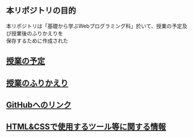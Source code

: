 ## 本リポジトリの目的

本リポジトリは「基礎から学ぶWebプログラミング科」於いて、授業の予定及び授業後のふりかえりを  
保存するために作成された

## <a href="https://github.com/toyomotoworks/list_toyomoto/blob/master/yotei.md" target="_blank">授業の予定</a>

## <a href="https://github.com/toyomotoworks/list_toyomoto/blob/master/daily.md" target="_blank">授業のふりかえり</a>

## <a href="https://github.com/toyomotoworks/list_toyomoto/blob/master/github.md" target="_blank">GitHubへのリンク</a>

## <a href="https://github.com/toyomotoworks/list_toyomoto/blob/master/tools.md" target="_blank">HTML&CSSで使用するツール等に関する情報</a>
